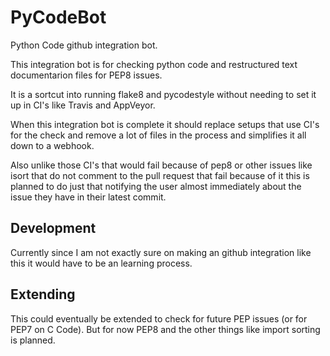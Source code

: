 # PyCodeBot
Python Code github integration bot.

This integration bot is for checking python code and restructured text documentarion files for PEP8 issues.

It is a sortcut into running flake8 and pycodestyle without needing to set it up in CI's like Travis and AppVeyor.

When this integration bot is complete it should replace setups that use CI's for the check and remove a lot of files in the process and simplifies it all down to a webhook.

Also unlike those CI's that would fail because of pep8 or other issues like isort that do not comment to the pull request that fail because of it this is planned to do just that notifying the user almost immediately about the issue they have in their latest commit.

## Development

Currently since I am not exactly sure on making an github integration like this it would have to be an learning process.

## Extending

This could eventually be extended to check for future PEP issues (or for PEP7 on C Code). But for now PEP8 and the other things like import sorting is planned.

